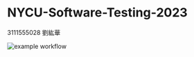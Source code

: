 # NYCU-Software-Testing-2023
3111555028 劉紘華

![example workflow](https://github.com/HeywardLiu/311555028-ST-2023/actions/workflows/github-actions-demo.yml/badge.svg)
